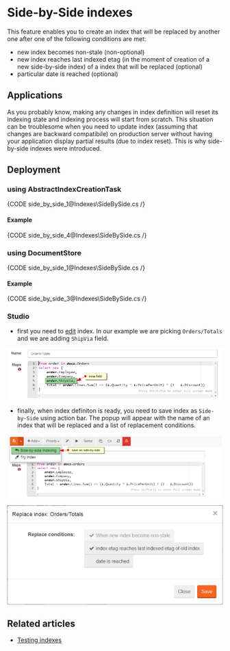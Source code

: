 ﻿# Side-by-Side indexes

This feature enables you to create an index that will be replaced by another one after one of the following conditions are met:

- new index becomes non-stale (non-optional)
- new index reaches last indexed etag (in the moment of creation of a new side-by-side index) of a index that will be replaced (optional)
- particular date is reached (optional)

## Applications

As you probably know, making any changes in index definition will reset its indexing state and indexing process will start from scratch. This situation can be troublesome when you need to update index (assuming that changes are backward compatibile) on production server without having your application display partial results (due to index reset). This is why side-by-side indexes were introduced.

## Deployment

### using AbstractIndexCreationTask

{CODE side_by_side_1@Indexes\SideBySide.cs /}

#### Example

{CODE side_by_side_4@Indexes\SideBySide.cs /}

### using DocumentStore

{CODE side_by_side_1@Indexes\SideBySide.cs /}

#### Example

{CODE side_by_side_3@Indexes\SideBySide.cs /}

### Studio

- first you need to [edit](../studio/overview/indexes/index-edit-view) index. In our example we are picking `Orders/Totals` and we are adding `ShipVia` field.

![Figure 1. Side-by-Side. Index Edit.](images/side-by-side-1.png)

- finally, when index definiton is ready, you need to save index as `Side-by-Side` using action bar. The popup will appear with the name of an index that will be replaced and a list of replacement conditions.

![Figure 2. Side-by-Side. Index Edit. Definition. Change](images/side-by-side-2.png)

![Figure 3. Side-by-Side. Index. Popup.](images/side-by-side-3.png)

## Related articles

- [Testing indexes](../indexes/testing-indexes)